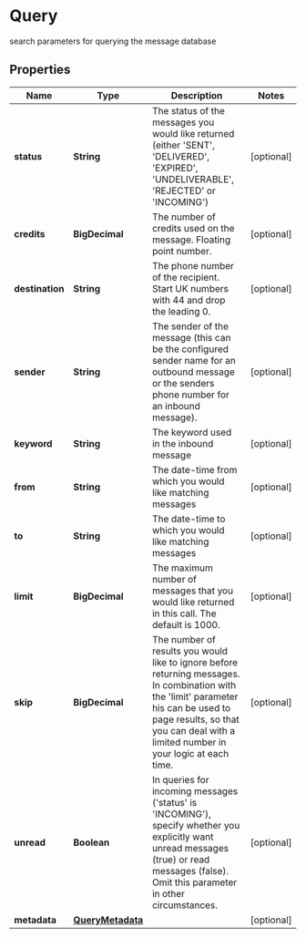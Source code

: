 

# Query

search parameters for querying the message database

## Properties

| Name | Type | Description | Notes |
|------------ | ------------- | ------------- | -------------|
|**status** | **String** | The status of the messages you would like returned (either &#39;SENT&#39;, &#39;DELIVERED&#39;, &#39;EXPIRED&#39;, &#39;UNDELIVERABLE&#39;, &#39;REJECTED&#39; or &#39;INCOMING&#39;) |  [optional] |
|**credits** | **BigDecimal** | The number of credits used on the message. Floating point number. |  [optional] |
|**destination** | **String** | The phone number of the recipient. Start UK numbers with 44 and drop the leading 0. |  [optional] |
|**sender** | **String** | The sender of the message (this can be the configured sender name for an outbound message or the senders phone number for an inbound message). |  [optional] |
|**keyword** | **String** | The keyword used in the inbound message |  [optional] |
|**from** | **String** | The date-time from which you would like matching messages |  [optional] |
|**to** | **String** | The date-time to which you would like matching messages |  [optional] |
|**limit** | **BigDecimal** | The maximum number of messages that you would like returned in this call. The default is 1000. |  [optional] |
|**skip** | **BigDecimal** | The number of results you would like to ignore before returning messages. In combination with the &#39;limit&#39; parameter his can be used to page results, so that you can deal with a limited number in your logic at each time. |  [optional] |
|**unread** | **Boolean** | In queries for incoming messages (&#39;status&#39; is &#39;INCOMING&#39;), specify whether you explicitly want unread messages (true) or read messages (false). Omit this parameter in other circumstances. |  [optional] |
|**metadata** | [**QueryMetadata**](QueryMetadata.md) |  |  [optional] |



